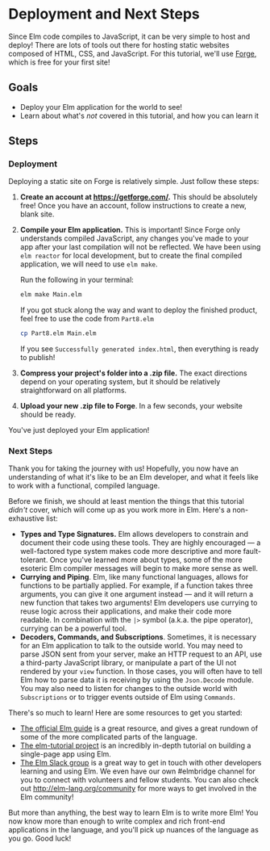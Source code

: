 # Deployment and Next Steps

Since Elm code compiles to JavaScript, it can be very simple to host and deploy! There are lots of tools out there for hosting static websites composed of HTML, CSS, and JavaScript. For this tutorial, we'll use [Forge](https://getforge.com/), which is free for your first site!

## Goals

  - Deploy your Elm application for the world to see!
  - Learn about what's *not* covered in this tutorial, and how you can learn it

## Steps

### Deployment

Deploying a static site on Forge is relatively simple. Just follow these steps:

1. **Create an account at https://getforge.com/.** This should be absolutely free! Once you have an account, follow instructions to create a new, blank site.

2. **Compile your Elm application.** This is important! Since Forge only understands compiled JavaScript, any changes you've made to your app after your last compilation will not be reflected.  We have been using `elm reactor` for local development, but to create the final compiled application, we will need to use `elm make`.

   Run the following in your terminal:

   ```sh
   elm make Main.elm
   ```

   If you got stuck along the way and want to deploy the finished product, feel free to use the code from `Part8.elm`

   ```sh
   cp Part8.elm Main.elm
   ```

   If you see `Successfully generated index.html`, then everything is ready to publish!

3. **Compress your project's folder into a .zip file.** The exact directions depend on your operating system, but it should be relatively straightforward on all platforms.

4. **Upload your new .zip file to Forge**. In a few seconds, your website should be ready.

You've just deployed your Elm application!

### Next Steps

Thank you for taking the journey with us! Hopefully, you now have an understanding of what it's like to be an Elm developer, and what it feels like to work with a functional, compiled language.

Before we finish, we should at least mention the things that this tutorial *didn't* cover, which will come up as you work more in Elm. Here's a non-exhaustive list:

- **Types and Type Signatures.** Elm allows developers to constrain and document their code using these tools. They are highly encouraged — a well-factored type system makes code more descriptive and more fault-tolerant. Once you've learned more about types, some of the more esoteric Elm compiler messages will begin to make more sense as well.
- **Currying and Piping**. Elm, like many functional languages, allows for functions to be partially applied. For example, if a function takes three arguments, you can give it one argument instead — and it will return a new function that takes two arguments! Elm developers use currying to reuse logic across their applications, and make their code more readable. In combination with the `|>` symbol (a.k.a. the pipe operator), currying can be a powerful tool.
- **Decoders, Commands, and Subscriptions**. Sometimes, it is necessary for an Elm application to talk to the outside world. You may need to parse JSON sent from your server, make an HTTP request to an API, use a third-party JavaScript library, or manipulate a part of the UI not rendered by your `view` function. In those cases, you will often have to tell Elm how to parse data it is receiving by using the `Json.Decode` module. You may also need to listen for changes to the outside world with `Subscriptions` or to trigger events outside of Elm using `Commands`.

There's so much to learn! Here are some resources to get you started:

  - [The official Elm guide](https://guide.elm-lang.org/) is a great resource, and gives a great rundown of some of the more complicated parts of the language.
  - [The elm-tutorial project](https://www.gitbook.com/book/sporto/elm-tutorial/details) is an incredibly in-depth tutorial on building a single-page app using Elm.
  - [The Elm Slack group](http://elmlang.herokuapp.com/) is a great way to get in touch with other developers learning and using Elm. We even have our own #elmbridge channel for you to connect with volunteers and fellow students. You can also check out http://elm-lang.org/community for more ways to get involved in the Elm community!

But more than anything, the best way to learn Elm is to write more Elm! You now know more than enough to write complex and rich front-end applications in the language, and you'll pick up nuances of the language as you go. Good luck!
